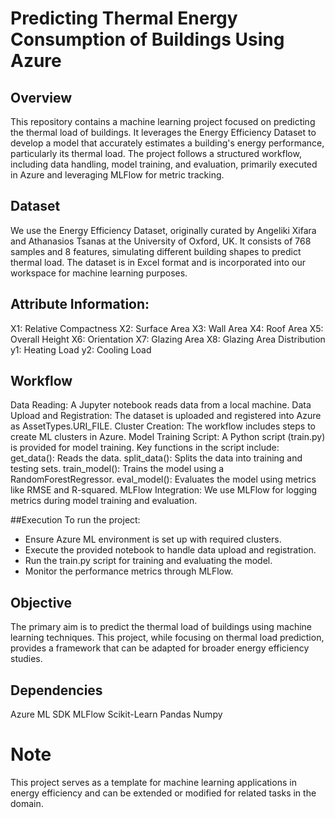 # Predicting Thermal Energy Consumption of Buildings Using Azure 


## Overview
This repository contains a machine learning project focused on predicting the thermal load of buildings. It leverages the Energy Efficiency Dataset to develop a model that accurately estimates a building's energy performance, particularly its thermal load. The project follows a structured workflow, including data handling, model training, and evaluation, primarily executed in Azure and leveraging MLFlow for metric tracking.

## Dataset
We use the Energy Efficiency Dataset, originally curated by Angeliki Xifara and Athanasios Tsanas at the University of Oxford, UK. It consists of 768 samples and 8 features, simulating different building shapes to predict thermal load. The dataset is in Excel format and is incorporated into our workspace for machine learning purposes.

## Attribute Information:
X1: Relative Compactness
X2: Surface Area
X3: Wall Area
X4: Roof Area
X5: Overall Height
X6: Orientation
X7: Glazing Area
X8: Glazing Area Distribution
y1: Heating Load
y2: Cooling Load

## Workflow
Data Reading: A Jupyter notebook reads data from a local machine.
Data Upload and Registration: The dataset is uploaded and registered into Azure as AssetTypes.URI_FILE.
Cluster Creation: The workflow includes steps to create ML clusters in Azure.
Model Training Script: A Python script (train.py) is provided for model training. Key functions in the script include:
get_data(): Reads the data.
split_data(): Splits the data into training and testing sets.
train_model(): Trains the model using a RandomForestRegressor.
eval_model(): Evaluates the model using metrics like RMSE and R-squared.
MLFlow Integration: We use MLFlow for logging metrics during model training and evaluation.

##Execution
To run the project:

- Ensure Azure ML environment is set up with required clusters.
- Execute the provided notebook to handle data upload and registration.
- Run the train.py script for training and evaluating the model.
- Monitor the performance metrics through MLFlow.
  
## Objective
The primary aim is to predict the thermal load of buildings using machine learning techniques. This project, while focusing on thermal load prediction, provides a framework that can be adapted for broader energy efficiency studies.

## Dependencies
Azure ML SDK
MLFlow
Scikit-Learn
Pandas
Numpy

# Note
This project serves as a template for machine learning applications in energy efficiency and can be extended or modified for related tasks in the domain.
